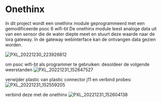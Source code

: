 # Onethinx



In dit project wordt een onethinx module geprogrammeerd met een gemodificeerde psoc 6 wifi-bt
De onethinx module leest analoge data uit van een sensor die de water diepte meet en stuurt deze waarde naar de lora gateway.
In de gateway webinterface kan de ontvangen data gezien worden.

![PXL_20221230_223926812](https://user-images.githubusercontent.com/69217508/210148726-828cacad-d41c-4acf-9ffa-9deecfd0d892.jpg)











om psoc wifi-bt  als programmer te gebruiken:
desoldeer de volgende weerstanden
![PXL_20221231_152647527](https://user-images.githubusercontent.com/69217508/210142503-422bd518-a473-4423-9646-8b9f67ccd8b5.jpg)

verwijder plastic van plastic connector j11 en verbind probes: 
![PXL_20221231_152559205](https://user-images.githubusercontent.com/69217508/210142771-b293ada1-bbe3-4537-804e-e8725bb797e7.jpg)

verbind deze met de onethinx
![PXL_20221231_152604138](https://user-images.githubusercontent.com/69217508/210148666-b6369de5-fbd1-4f8f-b1c7-5ccb674a9b21.jpg)


